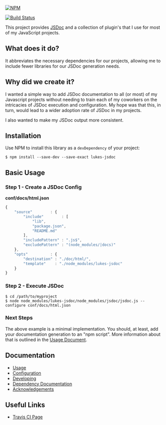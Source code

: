 [![NPM](https://nodei.co/npm/@lukechavers/jsdoc.png?downloads=true&downloadRank=true&stars=true)](https://nodei.co/npm/@lukechavers/jsdoc/)

[![Build Status](https://travis-ci.org/vmadman/lukes-jsdoc?branch=master)](https://travis-ci.org/vmadman/lukes-jsdoc)

This project provides [JSDoc](http://usejsdoc.org/) and a collection of 
plugin's that I use for most of my JavaScript projects.

## What does it do?

It abbreviates the necessary dependencies for our projects, allowing me 
to include fewer libraries for our JSDoc generation needs.

## Why did we create it?

I wanted a simple way to add JSDoc documentation to all (or most) of my 
Javascript projects without needing to train each of my coworkers on the 
intricacies of JSDoc execution and configuration.  My hope was that 
this, in turn, would lead to a wider adoption rate of JSDoc in my 
projects.

I also wanted to make my JSDoc output more consistent.

## Installation

Use NPM to install this library as a `devDependency` of your project:

```shell
$ npm install --save-dev --save-exact lukes-jsdoc
```

## Basic Usage

### Step 1 - Create a JSDoc Config

**conf/docs/html.json**
```javascript
{
	"source"        : {
		"include"        : [
			"lib",
			"package.json",
			"README.md"
		],
		"includePattern" : ".js$",
		"excludePattern" : "(node_modules/|docs)"
	},
	"opts"          : {
		"destination" : "./doc/html/",
		"template"    : "./node_modules/lukes-jsdoc"
	}
}
```

### Step 2 - Execute JSDoc

```shell
$ cd /path/to/myproject
$ node node_modules/lukes-jsdoc/node_modules/jsdoc/jsdoc.js --configure conf/docs/html.json
```

### Next Steps

The above example is a minimal implementation.  You should, at least, add your
documentation generation to an "npm script".  More information about that is
outlined in the [Usage Document](docs/md/usage.md).

## Documentation

* [Usage](docs/md/usage.md)
* [Configuration](docs/md/configuration.md)
* [Developing](docs/md/developing.md)
* [Dependency Documentation](docs/md/dependencies.md)
* [Acknowledgements](docs/md/acknowledgements.md)

## Useful Links

* [Travis CI Page](https://travis-ci.org/lukes/lukes-jsdoc)
